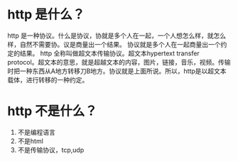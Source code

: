 # http 是什么？
http 是一种协议。什么是协议，协就是多个人在一起，一个人想怎么样，就怎么样，自然不需要协。议是商量出一个结果。
协议就是多个人在一起商量出一个约定的结果。
http 全称叫做超文本传输协议。超文本hypertext transfer protocol。超文本的意思，就是超越文本的内容，图片，链接，音乐，视频。传输时把一种东西从A地方转移刀B地方。协议就是上面所说。所以，http是以超文本载体，进行转移的一种约定。

# http 不是什么？
1. 不是编程语言
2. 不是html
3. 不是传输协议，tcp,udp